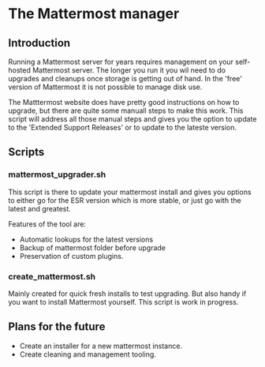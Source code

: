 # The Mattermost manager

## Introduction
Running a Mattermost server for years requires management on your self-hosted Mattermost server. 
The longer you run it you wil need to do upgrades and cleanups once storage is getting out of hand.
In the 'free' version of Mattermost it is not possible to manage disk use.

The Matttermost website does have pretty good instructions on how to upgrade, but there are quite some manuall steps to make this work. This script will address all those manual steps and gives you the option to update to the 'Extended Support Releases' or to update to the lateste version.

## Scripts

### mattermost_upgrader.sh
This script is there to update your mattermost install and gives you options to either go for the ESR version which is more stable, or just go with the latest and greatest.

Features of the tool are:
* Automatic lookups for the latest versions
* Backup of mattermost folder before upgrade
* Preservation of custom plugins.

### create_mattermost.sh
Mainly created for quick fresh installs to test upgrading. But also handy if you want to install Mattermost yourself. This script is work in progress.


## Plans for the future

* Create an installer for a new mattermost instance.
* Create cleaning and management tooling.





